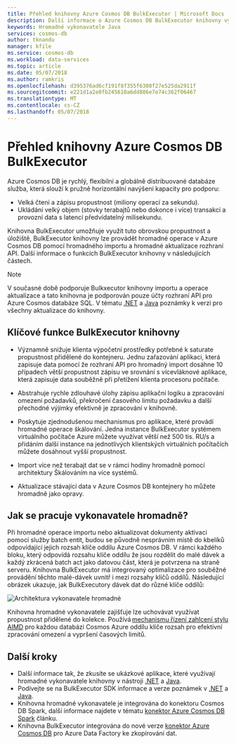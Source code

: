 ```yaml
---
title: Přehled knihovny Azure Cosmos DB BulkExecutor | Microsoft Docs
description: Další informace o Azure Cosmos DB BulkExecutor knihovny výhody používání knihovny a jeho architektura.
keywords: Hromadné vykonavatele Java
services: cosmos-db
author: tknandu
manager: kfile
ms.service: cosmos-db
ms.workload: data-services
ms.topic: article
ms.date: 05/07/2018
ms.author: ramkris
ms.openlocfilehash: d395376ad6cf191f8f355f6308f27e525da2911f
ms.sourcegitcommit: e221d1a2e0fb245610a6dd886e7e74c362f06467
ms.translationtype: MT
ms.contentlocale: cs-CZ
ms.lasthandoff: 05/07/2018
---
```

# <a name="azure-cosmos-db-bulkexecutor-library-overview"></a>Přehled knihovny Azure Cosmos DB BulkExecutor
 
Azure Cosmos DB je rychlý, flexibilní a globálně distribuované databáze služba, která slouží k pružně horizontální navýšení kapacity pro podporu: 

* Velká čtení a zápisu propustnost (miliony operací za sekundu).  
* Ukládání velký objem (stovky terabajtů nebo dokonce i více) transakcí a provozní data s latencí předvídatelný milisekundu.  

Knihovna BulkExecutor umožňuje využít tuto obrovskou propustnost a úložiště, BulkExecutor knihovny lze provádět hromadné operace v Azure Cosmos DB pomocí hromadného importu a hromadné aktualizace rozhraní API. Další informace o funkcích BulkExecutor knihovny v následujících částech. 

> [!NOTE] 
> V současné době podporuje Bulkxecutor knihovny importu a operace aktualizace a tato knihovna je podporován pouze účty rozhraní API pro Azure Cosmos databáze SQL. V tématu [.NET](sql-api-sdk-bulk-executor-dot-net.md) a [Java](sql-api-sdk-bulk-executor-java.md) poznámky k verzi pro všechny aktualizace do knihovny.
 
## <a name="key-features-of-the-bulkexecutor-library"></a>Klíčové funkce BulkExecutor knihovny  
 
* Významně snižuje klienta výpočetní prostředky potřebné k saturate propustnost přidělené do kontejneru. Jednu zařazování aplikaci, která zapisuje data pomocí že rozhraní API pro hromadný import dosáhne 10 případech větší propustnost zápisu ve srovnání s vícevláknové aplikace, která zapisuje data souběžně při přetížení klienta procesoru počítače.  

* Abstrahuje rychle zdlouhavé úlohy zápisu aplikační logiku a zpracování omezení požadavků, překročení časového limitu požadavku a další přechodné výjimky efektivně je zpracování v knihovně.  

* Poskytuje zjednodušenou mechanismus pro aplikace, které provádí hromadné operace škálování. Jedna instance BulkExecutor systémem virtuálního počítače Azure můžete využívat větší než 500 tis. RU/s a přidáním další instance na jednotlivých klientských virtuálních počítačích můžete dosáhnout vyšší propustnost.  
 
* Import více než terabajt dat se v rámci hodiny hromadně pomocí architektury Škálováním na více systémů.  

* Aktualizace stávající data v Azure Cosmos DB kontejnery ho můžete hromadně jako opravy. 
 
## <a name="how-does-the-bulk-executor-operate"></a>Jak se pracuje vykonavatele hromadně? 

Při hromadné operace importu nebo aktualizovat dokumenty aktivaci pomocí služby batch entit, budou se původně nesprávním místě do kbelíků odpovídající jejich rozsah klíče oddílu Azure Cosmos DB. V rámci každého bloku, který odpovídá rozsahu klíče oddílu že jsou rozdělit do malé dávek a každý zkrácená batch act jako datovou část, která je potvrzena na straně serveru. Knihovna BulkExecutor má integrovaný optimalizace pro souběžné provádění těchto malé-dávek uvnitř i mezi rozsahy klíčů oddílů. Následující obrázek ukazuje, jak BulkExecutory dávek dat do různé klíče oddílů:  

![Architektura vykonavatele hromadné](./media/bulk-executor-overview/bulk-executor-architecture.png)

Knihovna hromadné vykonavatele zajišťuje lze uchovávat využívat propustnost přidělené do kolekce. Používá [mechanismu řízení zahlcení stylu AIMD](https://tools.ietf.org/html/rfc5681) pro každou databázi Cosmos Azure oddílu klíče rozsah pro efektivní zpracování omezení a vypršení časových limitů. 

## <a name="next-steps"></a>Další kroky 
  
* Další informace tak, že zkusíte se ukázkové aplikace, které využívají hromadné vykonavatele knihovny v nástroji [.NET](bulk-executor-dot-net.md) a [Java](bulk-executor-java.md).  
* Podívejte se na BulkExecutor SDK informace a verze poznámek v [.NET](sql-api-sdk-bulk-executor-dot-net.md) a [Java](sql-api-sdk-bulk-executor-java.md).
* Knihovna hromadné vykonavatele je integrována do konektoru Cosmos DB Spark, další informace najdete v tématu [konektor Azure Cosmos DB Spark](spark-connector.md) článku.  
* Knihovna BulkExecutor integrována do nové verze [konektor Azure Cosmos DB](https://aka.ms/bulkexecutor-adf-v2) pro Azure Data Factory ke zkopírování dat.
